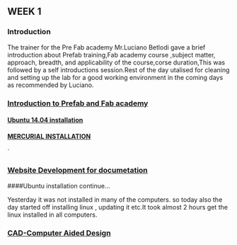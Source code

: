 ## WEEK 1


### Introduction

The trainer for the Pre Fab academy Mr.Luciano Betlodi gave a brief introduction about Prefab training,Fab academy course ,subject matter, approach, breadth, and applicability of the course,corse duration,This was followed by a self introductions session.Rest of the day utalised for cleaning and setting up the lab for a good working environment in the coming days as recommended by Luciano.


###  [Introduction to Prefab and Fab academy](w11.html)


#### [Ubuntu 14.04 installation](w12.html)



#### [MERCURIAL INSTALLATION](w13.html)
`


### [Website Development for documetation](w14.html)



####Ubuntu installation continue...


Yesterday it was not installed in many of the computers. so today also the day started off installing linux , updating it etc.It took  almost 2 hours get the linux installed in all computers. 


### [CAD-Computer Aided Design](w15.html)





